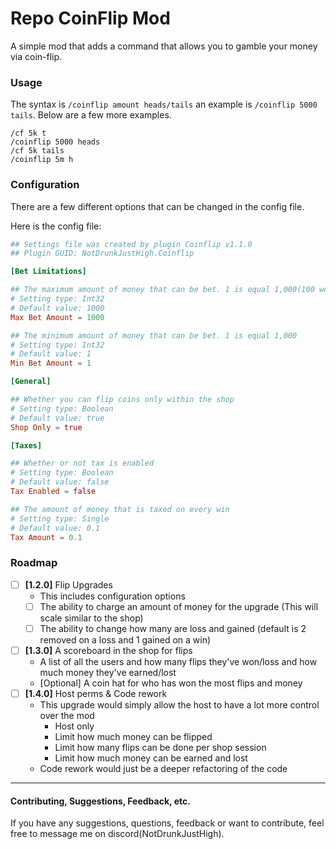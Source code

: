 # Repo CoinFlip Mod
A simple mod that adds a command that allows you to gamble your money via coin-flip.


### Usage
The syntax is `/coinflip amount heads/tails` an example is `/coinflip 5000 tails`. Below are a few more examples.

```
/cf 5k t
/coinflip 5000 heads
/cf 5k tails
/coinflip 5m h
```


### Configuration
There are a few different options that can be changed in the config file.

Here is the config file: 
```toml
## Settings file was created by plugin Coinflip v1.1.0
## Plugin GUID: NotDrunkJustHigh.Coinflip

[Bet Limitations]

## The maximum amount of money that can be bet. 1 is equal 1,000(100 would set a max of 100,000) 
# Setting type: Int32
# Default value: 1000
Max Bet Amount = 1000

## The minimum amount of money that can be bet. 1 is equal 1,000
# Setting type: Int32
# Default value: 1
Min Bet Amount = 1

[General]

## Whether you can flip coins only within the shop
# Setting type: Boolean
# Default value: true
Shop Only = true

[Taxes]

## Whether or not tax is enabled
# Setting type: Boolean
# Default value: false
Tax Enabled = false

## The amount of money that is taxed on every win
# Setting type: Single
# Default value: 0.1
Tax Amount = 0.1
```




### Roadmap
- [ ] **[1.2.0]** Flip Upgrades
  - This includes configuration options
  - [ ] The ability to charge an amount of money for the upgrade (This will scale similar to the shop)
  - [ ] The ability to change how many are loss and gained (default is 2 removed on a loss and 1 gained on a win)
- [ ] **[1.3.0]** A scoreboard in the shop for flips
  - A list of all the users and how many flips they've won/loss and how much money they've earned/lost
  - [Optional] A coin hat for who has won the most flips and money
- [ ] **[1.4.0]** Host perms & Code rework
  - This upgrade would simply allow the host to have a lot more control over the mod
    - Host only
    - Limit how much money can be flipped
    - Limit how many flips can be done per shop session
    - Limit how much money can be earned and lost
  - Code rework would just be a deeper refactoring of the code

---
#### Contributing, Suggestions, Feedback, etc.
If you have any suggestions, questions, feedback or want to contribute, feel free to message me on discord(NotDrunkJustHigh).
